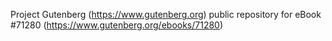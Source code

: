 Project Gutenberg (https://www.gutenberg.org) public repository for
eBook #71280 (https://www.gutenberg.org/ebooks/71280)
